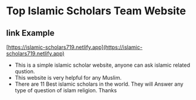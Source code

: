 # Top Islamic Scholars Team Website
## link Example
[https://islamic-scholars719.netlify.app](https://islamic-scholars719.netlify.app)

* This is a simple islamic scholar website, anyone can ask islamic related qustion.
* This website is very helpful for any Muslim.
* There are 11 Best islamic scholars in the world. They will Answer any type of question of islam religion. Thanks